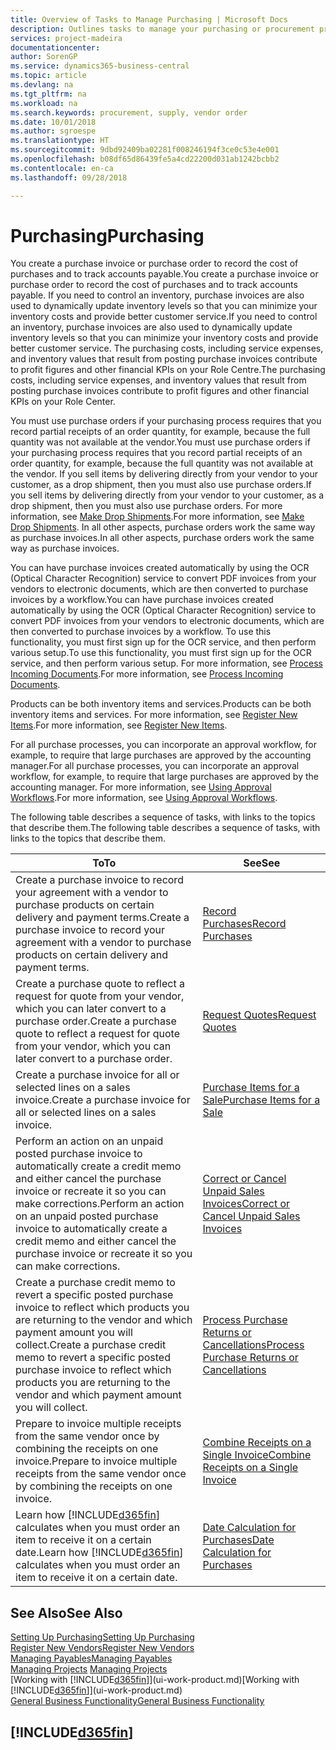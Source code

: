 ```yaml
---
title: Overview of Tasks to Manage Purchasing | Microsoft Docs
description: Outlines tasks to manage your purchasing or procurement processes, including how purchase invoices and purchase orders work.
services: project-madeira
documentationcenter: 
author: SorenGP
ms.service: dynamics365-business-central
ms.topic: article
ms.devlang: na
ms.tgt_pltfrm: na
ms.workload: na
ms.search.keywords: procurement, supply, vendor order
ms.date: 10/01/2018
ms.author: sgroespe
ms.translationtype: HT
ms.sourcegitcommit: 9dbd92409ba02281f008246194f3ce0c53e4e001
ms.openlocfilehash: b08df65d86439fe5a4cd22200d031ab1242bcbb2
ms.contentlocale: en-ca
ms.lasthandoff: 09/28/2018

---
```

# <a name="purchasing"></a><span data-ttu-id="054e9-103">Purchasing</span><span class="sxs-lookup"><span data-stu-id="054e9-103">Purchasing</span></span>
<span data-ttu-id="054e9-104">You create a purchase invoice or purchase order to record the cost of purchases and to track accounts payable.</span><span class="sxs-lookup"><span data-stu-id="054e9-104">You create a purchase invoice or purchase order to record the cost of purchases and to track accounts payable.</span></span> <span data-ttu-id="054e9-105">If you need to control an inventory, purchase invoices are also used to dynamically update inventory levels so that you can minimize your inventory costs and provide better customer service.</span><span class="sxs-lookup"><span data-stu-id="054e9-105">If you need to control an inventory, purchase invoices are also used to dynamically update inventory levels so that you can minimize your inventory costs and provide better customer service.</span></span> <span data-ttu-id="054e9-106">The purchasing costs, including service expenses, and inventory values that result from posting purchase invoices contribute to profit figures and other financial KPIs on your Role Centre.</span><span class="sxs-lookup"><span data-stu-id="054e9-106">The purchasing costs, including service expenses, and inventory values that result from posting purchase invoices contribute to profit figures and other financial KPIs on your Role Center.</span></span>

<span data-ttu-id="054e9-107">You must use purchase orders if your purchasing process requires that you record partial receipts of an order quantity, for example, because the full quantity was not available at the vendor.</span><span class="sxs-lookup"><span data-stu-id="054e9-107">You must use purchase orders if your purchasing process requires that you record partial receipts of an order quantity, for example, because the full quantity was not available at the vendor.</span></span> <span data-ttu-id="054e9-108">If you sell items by delivering directly from your vendor to your customer, as a drop shipment, then you must also use purchase orders.</span><span class="sxs-lookup"><span data-stu-id="054e9-108">If you sell items by delivering directly from your vendor to your customer, as a drop shipment, then you must also use purchase orders.</span></span> <span data-ttu-id="054e9-109">For more information, see [Make Drop Shipments](sales-how-drop-shipment.md).</span><span class="sxs-lookup"><span data-stu-id="054e9-109">For more information, see [Make Drop Shipments](sales-how-drop-shipment.md).</span></span> <span data-ttu-id="054e9-110">In all other aspects, purchase orders work the same way as purchase invoices.</span><span class="sxs-lookup"><span data-stu-id="054e9-110">In all other aspects, purchase orders work the same way as purchase invoices.</span></span>

<span data-ttu-id="054e9-111">You can have purchase invoices created automatically by using the OCR (Optical Character Recognition) service to convert PDF invoices from your vendors to electronic documents, which are then converted to purchase invoices by a workflow.</span><span class="sxs-lookup"><span data-stu-id="054e9-111">You can have purchase invoices created automatically by using the OCR (Optical Character Recognition) service to convert PDF invoices from your vendors to electronic documents, which are then converted to purchase invoices by a workflow.</span></span> <span data-ttu-id="054e9-112">To use this functionality, you must first sign up for the OCR service, and then perform various setup.</span><span class="sxs-lookup"><span data-stu-id="054e9-112">To use this functionality, you must first sign up for the OCR service, and then perform various setup.</span></span> <span data-ttu-id="054e9-113">For more information, see [Process Incoming Documents](across-process-income-documents.md).</span><span class="sxs-lookup"><span data-stu-id="054e9-113">For more information, see [Process Incoming Documents](across-process-income-documents.md).</span></span>      

<span data-ttu-id="054e9-114">Products can be both inventory items and services.</span><span class="sxs-lookup"><span data-stu-id="054e9-114">Products can be both inventory items and services.</span></span> <span data-ttu-id="054e9-115">For more information, see [Register New Items](inventory-how-register-new-items.md).</span><span class="sxs-lookup"><span data-stu-id="054e9-115">For more information, see [Register New Items](inventory-how-register-new-items.md).</span></span>

<span data-ttu-id="054e9-116">For all purchase processes, you can incorporate an approval workflow, for example, to require that large purchases are approved by the accounting manager.</span><span class="sxs-lookup"><span data-stu-id="054e9-116">For all purchase processes, you can incorporate an approval workflow, for example, to require that large purchases are approved by the accounting manager.</span></span> <span data-ttu-id="054e9-117">For more information, see [Using Approval Workflows](across-how-use-approval-workflows.md).</span><span class="sxs-lookup"><span data-stu-id="054e9-117">For more information, see [Using Approval Workflows](across-how-use-approval-workflows.md).</span></span>

<span data-ttu-id="054e9-118">The following table describes a sequence of tasks, with links to the topics that describe them.</span><span class="sxs-lookup"><span data-stu-id="054e9-118">The following table describes a sequence of tasks, with links to the topics that describe them.</span></span>

| <span data-ttu-id="054e9-119">To</span><span class="sxs-lookup"><span data-stu-id="054e9-119">To</span></span> | <span data-ttu-id="054e9-120">See</span><span class="sxs-lookup"><span data-stu-id="054e9-120">See</span></span> |
| --- | --- |
| <span data-ttu-id="054e9-121">Create a purchase invoice to record your agreement with a vendor to purchase products on certain delivery and payment terms.</span><span class="sxs-lookup"><span data-stu-id="054e9-121">Create a purchase invoice to record your agreement with a vendor to purchase products on certain delivery and payment terms.</span></span> |[<span data-ttu-id="054e9-122">Record Purchases</span><span class="sxs-lookup"><span data-stu-id="054e9-122">Record Purchases</span></span>](purchasing-how-record-purchases.md) |
|<span data-ttu-id="054e9-123">Create a purchase quote to reflect a request for quote from your vendor, which you can later convert to a purchase order.</span><span class="sxs-lookup"><span data-stu-id="054e9-123">Create a purchase quote to reflect a request for quote from your vendor, which you can later convert to a purchase order.</span></span>|[<span data-ttu-id="054e9-124">Request Quotes</span><span class="sxs-lookup"><span data-stu-id="054e9-124">Request Quotes</span></span>](purchasing-how-request-quotes.md)|
| <span data-ttu-id="054e9-125">Create a purchase invoice for all or selected lines on a sales invoice.</span><span class="sxs-lookup"><span data-stu-id="054e9-125">Create a purchase invoice for all or selected lines on a sales invoice.</span></span> |[<span data-ttu-id="054e9-126">Purchase Items for a Sale</span><span class="sxs-lookup"><span data-stu-id="054e9-126">Purchase Items for a Sale</span></span>](purchasing-how-purchase-products-sale.md) |
| <span data-ttu-id="054e9-127">Perform an action on an unpaid posted purchase invoice to automatically create a credit memo and either cancel the purchase invoice or recreate it so you can make corrections.</span><span class="sxs-lookup"><span data-stu-id="054e9-127">Perform an action on an unpaid posted purchase invoice to automatically create a credit memo and either cancel the purchase invoice or recreate it so you can make corrections.</span></span> |[<span data-ttu-id="054e9-128">Correct or Cancel Unpaid Sales Invoices</span><span class="sxs-lookup"><span data-stu-id="054e9-128">Correct or Cancel Unpaid Sales Invoices</span></span>](purchasing-how-correct-cancel-unpaid-purchase-invoices.md) |
| <span data-ttu-id="054e9-129">Create a purchase credit memo to revert a specific posted purchase invoice to reflect which products you are returning to the vendor and which payment amount you will collect.</span><span class="sxs-lookup"><span data-stu-id="054e9-129">Create a purchase credit memo to revert a specific posted purchase invoice to reflect which products you are returning to the vendor and which payment amount you will collect.</span></span> |[<span data-ttu-id="054e9-130">Process Purchase Returns or Cancellations</span><span class="sxs-lookup"><span data-stu-id="054e9-130">Process Purchase Returns or Cancellations</span></span>](purchasing-how-register-new-vendors.md) |
|<span data-ttu-id="054e9-131">Prepare to invoice multiple receipts from the same vendor once by combining the receipts on one invoice.</span><span class="sxs-lookup"><span data-stu-id="054e9-131">Prepare to invoice multiple receipts from the same vendor once by combining the receipts on one invoice.</span></span>|[<span data-ttu-id="054e9-132">Combine Receipts on a Single Invoice</span><span class="sxs-lookup"><span data-stu-id="054e9-132">Combine Receipts on a Single Invoice</span></span>](purchasing-how-to-combine-receipts.md)|
| <span data-ttu-id="054e9-133">Learn how [!INCLUDE[d365fin](includes/d365fin_md.md)] calculates when you must order an item to receive it on a certain date.</span><span class="sxs-lookup"><span data-stu-id="054e9-133">Learn how [!INCLUDE[d365fin](includes/d365fin_md.md)] calculates when you must order an item to receive it on a certain date.</span></span>|[<span data-ttu-id="054e9-134">Date Calculation for Purchases</span><span class="sxs-lookup"><span data-stu-id="054e9-134">Date Calculation for Purchases</span></span>](purchasing-date-calculation-for-purchases.md)|

## <a name="see-also"></a><span data-ttu-id="054e9-135">See Also</span><span class="sxs-lookup"><span data-stu-id="054e9-135">See Also</span></span>
[<span data-ttu-id="054e9-136">Setting Up Purchasing</span><span class="sxs-lookup"><span data-stu-id="054e9-136">Setting Up Purchasing</span></span>](purchasing-setup-purchasing.md)  
[<span data-ttu-id="054e9-137">Register New Vendors</span><span class="sxs-lookup"><span data-stu-id="054e9-137">Register New Vendors</span></span>](purchasing-how-register-new-vendors.md)  
[<span data-ttu-id="054e9-138">Managing Payables</span><span class="sxs-lookup"><span data-stu-id="054e9-138">Managing Payables</span></span>](payables-manage-payables.md)  
<span data-ttu-id="054e9-139">[Managing Projects](projects-manage-projects.md)  </span><span class="sxs-lookup"><span data-stu-id="054e9-139">[Managing Projects](projects-manage-projects.md)  </span></span>  
<span data-ttu-id="054e9-140">[Working with [!INCLUDE[d365fin](includes/d365fin_md.md)]](ui-work-product.md)</span><span class="sxs-lookup"><span data-stu-id="054e9-140">[Working with [!INCLUDE[d365fin](includes/d365fin_md.md)]](ui-work-product.md)</span></span>  
[<span data-ttu-id="054e9-141">General Business Functionality</span><span class="sxs-lookup"><span data-stu-id="054e9-141">General Business Functionality</span></span>](ui-across-business-areas.md)

## [!INCLUDE[d365fin](includes/free_trial_md.md)]  
 

